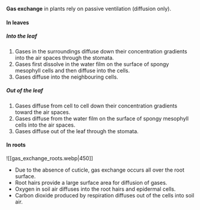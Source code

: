 **Gas exchange** in plants rely on passive ventilation (diffusion only).

#### In leaves
##### Into the leaf
1. Gases in the surroundings diffuse down their concentration gradients into the air spaces through the stomata.
2. Gases first dissolve in the water film on the surface of spongy mesophyll cells and then diffuse into the cells.
3. Gases diffuse into the neighbouring cells.

##### Out of the leaf
1. Gases diffuse from cell to cell down their concentration gradients toward the air spaces.
2. Gases diffuse from the water film on the surface of spongy mesophyll cells into the air spaces.
3. Gases diffuse out of the leaf through the stomata.

#### In roots
![[gas_exchange_roots.webp|450]]
- Due to the absence of cuticle, gas exchange occurs all over the root surface.
- Root hairs provide a large surface area for diffusion of gases.
- Oxygen in soil air diffuses into the root hairs and epidermal cells.
- Carbon dioxide produced by respiration diffuses out of the cells into soil air.

